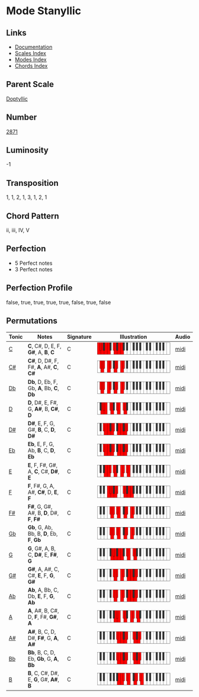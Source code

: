 # Mode Stanyllic

## Links

- [Documentation](README.md)
- [Scales Index](Scales.md)
- [Modes Index](Modes.md)
- [Chords Index](Chords.md)

## Parent Scale

[Doptyllic](ScaleDoptyllic.md)

## Number

[2871](https://ianring.com/musictheory/scales/2871)

## Luminosity

-1

## Transposition

1, 1, 2, 1, 3, 1, 2, 1

## Chord Pattern

ii, iii, IV, V

## Perfection

- 5 Perfect notes
- 3 Perfect notes

## Perfection Profile

false, true, true, true, true, false, true, false

## Permutations

| Tonic | Notes | Signature | Illustration | Audio |
|-------|-------|-----------|--------------|-------|
| [C](ModeCNaturalStanyllic.md) | **C**, C#, D, E, F, **G#**, A, **B**, **C** | C | ![CNaturalStanyllic](ModeCNaturalStanyllic.png) | [midi](https://github.com/edipermadi/music/blob/main/docs/ModeCNaturalStanyllic.mid?raw=true) |
| [C#](ModeCSharpStanyllic.md) | **C#**, D, D#, F, F#, **A**, A#, **C**, **C#** | C | ![CSharpStanyllic](ModeCSharpStanyllic.png) | [midi](https://github.com/edipermadi/music/blob/main/docs/ModeCSharpStanyllic.mid?raw=true) |
| [Db](ModeDFlatStanyllic.md) | **Db**, D, Eb, F, Gb, **A**, Bb, **C**, **Db** | C | ![DFlatStanyllic](ModeDFlatStanyllic.png) | [midi](https://github.com/edipermadi/music/blob/main/docs/ModeDFlatStanyllic.mid?raw=true) |
| [D](ModeDNaturalStanyllic.md) | **D**, D#, E, F#, G, **A#**, B, **C#**, **D** | C | ![DNaturalStanyllic](ModeDNaturalStanyllic.png) | [midi](https://github.com/edipermadi/music/blob/main/docs/ModeDNaturalStanyllic.mid?raw=true) |
| [D#](ModeDSharpStanyllic.md) | **D#**, E, F, G, G#, **B**, C, **D**, **D#** | C | ![DSharpStanyllic](ModeDSharpStanyllic.png) | [midi](https://github.com/edipermadi/music/blob/main/docs/ModeDSharpStanyllic.mid?raw=true) |
| [Eb](ModeEFlatStanyllic.md) | **Eb**, E, F, G, Ab, **B**, C, **D**, **Eb** | C | ![EFlatStanyllic](ModeEFlatStanyllic.png) | [midi](https://github.com/edipermadi/music/blob/main/docs/ModeEFlatStanyllic.mid?raw=true) |
| [E](ModeENaturalStanyllic.md) | **E**, F, F#, G#, A, **C**, C#, **D#**, **E** | C | ![ENaturalStanyllic](ModeENaturalStanyllic.png) | [midi](https://github.com/edipermadi/music/blob/main/docs/ModeENaturalStanyllic.mid?raw=true) |
| [F](ModeFNaturalStanyllic.md) | **F**, F#, G, A, A#, **C#**, D, **E**, **F** | C | ![FNaturalStanyllic](ModeFNaturalStanyllic.png) | [midi](https://github.com/edipermadi/music/blob/main/docs/ModeFNaturalStanyllic.mid?raw=true) |
| [F#](ModeFSharpStanyllic.md) | **F#**, G, G#, A#, B, **D**, D#, **F**, **F#** | C | ![FSharpStanyllic](ModeFSharpStanyllic.png) | [midi](https://github.com/edipermadi/music/blob/main/docs/ModeFSharpStanyllic.mid?raw=true) |
| [Gb](ModeGFlatStanyllic.md) | **Gb**, G, Ab, Bb, B, **D**, Eb, **F**, **Gb** | C | ![GFlatStanyllic](ModeGFlatStanyllic.png) | [midi](https://github.com/edipermadi/music/blob/main/docs/ModeGFlatStanyllic.mid?raw=true) |
| [G](ModeGNaturalStanyllic.md) | **G**, G#, A, B, C, **D#**, E, **F#**, **G** | C | ![GNaturalStanyllic](ModeGNaturalStanyllic.png) | [midi](https://github.com/edipermadi/music/blob/main/docs/ModeGNaturalStanyllic.mid?raw=true) |
| [G#](ModeGSharpStanyllic.md) | **G#**, A, A#, C, C#, **E**, F, **G**, **G#** | C | ![GSharpStanyllic](ModeGSharpStanyllic.png) | [midi](https://github.com/edipermadi/music/blob/main/docs/ModeGSharpStanyllic.mid?raw=true) |
| [Ab](ModeAFlatStanyllic.md) | **Ab**, A, Bb, C, Db, **E**, F, **G**, **Ab** | C | ![AFlatStanyllic](ModeAFlatStanyllic.png) | [midi](https://github.com/edipermadi/music/blob/main/docs/ModeAFlatStanyllic.mid?raw=true) |
| [A](ModeANaturalStanyllic.md) | **A**, A#, B, C#, D, **F**, F#, **G#**, **A** | C | ![ANaturalStanyllic](ModeANaturalStanyllic.png) | [midi](https://github.com/edipermadi/music/blob/main/docs/ModeANaturalStanyllic.mid?raw=true) |
| [A#](ModeASharpStanyllic.md) | **A#**, B, C, D, D#, **F#**, G, **A**, **A#** | C | ![ASharpStanyllic](ModeASharpStanyllic.png) | [midi](https://github.com/edipermadi/music/blob/main/docs/ModeASharpStanyllic.mid?raw=true) |
| [Bb](ModeBFlatStanyllic.md) | **Bb**, B, C, D, Eb, **Gb**, G, **A**, **Bb** | C | ![BFlatStanyllic](ModeBFlatStanyllic.png) | [midi](https://github.com/edipermadi/music/blob/main/docs/ModeBFlatStanyllic.mid?raw=true) |
| [B](ModeBNaturalStanyllic.md) | **B**, C, C#, D#, E, **G**, G#, **A#**, **B** | C | ![BNaturalStanyllic](ModeBNaturalStanyllic.png) | [midi](https://github.com/edipermadi/music/blob/main/docs/ModeBNaturalStanyllic.mid?raw=true) |

